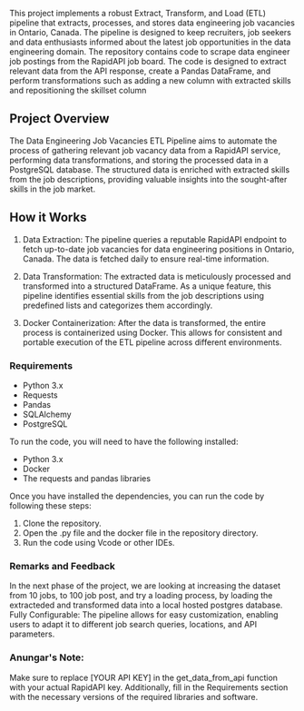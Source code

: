 
This project implements a robust Extract, Transform, and Load (ETL) pipeline that extracts, processes, and stores data engineering job vacancies in Ontario, Canada. The pipeline is designed to keep recruiters, job seekers and data enthusiasts informed about the latest job opportunities in the data engineering domain. The repository contains code to scrape data engineer job postings from the RapidAPI job board. The code is designed to extract relevant data from the API response, create a Pandas DataFrame, and perform transformations such as adding a new column with extracted skills and repositioning the skillset column

## Project Overview
The Data Engineering Job Vacancies ETL Pipeline aims to automate the process of gathering relevant job vacancy data from a RapidAPI service, performing data transformations, and storing the processed data in a PostgreSQL database. The structured data is enriched with extracted skills from the job descriptions, providing valuable insights into the sought-after skills in the job market.

## How it Works

1. Data Extraction: The pipeline queries a reputable RapidAPI endpoint to fetch up-to-date job vacancies for data engineering positions in Ontario, Canada. The data is fetched daily to ensure real-time information.

2. Data Transformation: The extracted data is meticulously processed and transformed into a structured DataFrame. As a unique feature, this pipeline identifies essential skills from the job descriptions using predefined lists and categorizes them accordingly.

3. Docker Containerization: After the data is transformed, the entire process is containerized using Docker. This allows for consistent and portable execution of the ETL pipeline across different environments.

### Requirements
* Python 3.x
* Requests
* Pandas
* SQLAlchemy
* PostgreSQL

To run the code, you will need to have the following installed:

* Python 3.x
* Docker
* The requests and pandas libraries

Once you have installed the dependencies, you can run the code by following these steps:

1. Clone the repository.
2. Open the .py file and the docker file in the repository directory.
3. Run the code using Vcode or other IDEs.

### Remarks and Feedback
In the next phase of the project, we are looking at increasing the dataset from 10 jobs, to 100 job post, and try a loading process, by loading the extracteded and transformed data into a local hosted postgres database.  Fully Configurable: The pipeline allows for easy customization, enabling users to adapt it to different job search queries, locations, and API parameters.

### Anungar's Note: 
Make sure to replace [YOUR API KEY] in the get_data_from_api function with your actual RapidAPI key. Additionally, fill in the Requirements section with the necessary versions of the required libraries and software. 
